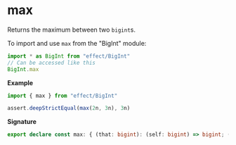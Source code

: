 # max

Returns the maximum between two `bigint`s.

To import and use `max` from the "BigInt" module:

```ts
import * as BigInt from "effect/BigInt"
// Can be accessed like this
BigInt.max
```

**Example**

```ts
import { max } from "effect/BigInt"

assert.deepStrictEqual(max(2n, 3n), 3n)
```

**Signature**

```ts
export declare const max: { (that: bigint): (self: bigint) => bigint; (self: bigint, that: bigint): bigint }
```
